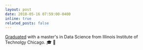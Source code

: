 ```yaml
---
layout: post
date: 2018-05-16 07:59:00-0400
inline: true
related_posts: false
---
```


[Graduated](https://photos.google.com/u/1/share/AF1QipMXsfCq0JVRq1vyOY2M9gh-dmXc-OUqzuHuFZ4_rpiIN1JZftHK8ij4bunu_0OhFw/photo/AF1QipPcxKK0QZ-w3lOVLzfS5JdQSLAMedMD__yVpAc4?key=VENWanhOLTNQZE5pLVNYMjkzeklYb2FLTnA3QjJB) with a master's in Data Science from Illinois Institute of Technolgy Chicago. :mortar_board: :champagne:
